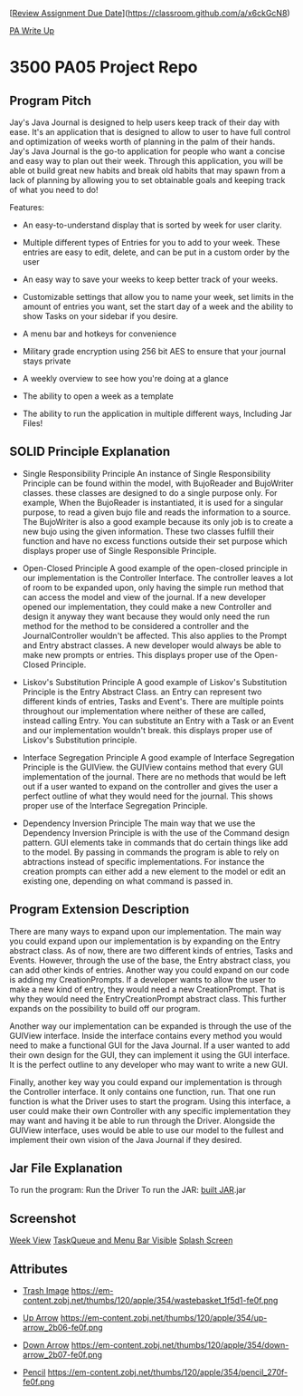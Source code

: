 [[Review Assignment Due Date](https://classroom.github.com/assets/deadline-readme-button-24ddc0f5d75046c5622901739e7c5dd533143b0c8e959d652212380cedb1ea36.svg)](https://classroom.github.com/a/x6ckGcN8)

[PA Write Up](https://markefontenot.notion.site/PA-05-8263d28a81a7473d8372c6579abd6481)
# 3500 PA05 Project Repo
## Program Pitch
Jay's Java Journal is designed to help users keep track of their day with ease. It's an application that is designed
to allow to user to have full control and optimization of weeks worth of planning in the palm of their hands. Jay's
Java Journal is the go-to application for people who want a concise and easy way to plan out their week. Through this
application, you will be able ot build great new habits and break old habits that may spawn from a lack of planning by
allowing you to set obtainable goals and keeping track of what you need to do!

Features:
- An easy-to-understand display that is sorted by week for user clarity. 

- Multiple different types of Entries for you to add to your week. These entries are easy to edit, delete, and can be
put in a custom order by the user

- An easy way to save your weeks to keep better track of your weeks.

- Customizable settings that allow you to name your week, set limits in the amount of entries you want, set the start 
day of a week and the ability to show Tasks on your sidebar if you desire.

- A menu bar and hotkeys for convenience

- Military grade encryption using 256 bit AES to ensure that your journal stays private

- A weekly overview to see how you're doing at a glance

- The ability to open a week as a template

- The ability to run the application in multiple different ways, Including Jar Files!

## SOLID Principle Explanation
- Single Responsibility Principle
An instance of Single Responsibility Principle can be found within the model, with BujoReader and BujoWriter classes. these
classes are designed to do a single purpose only. For example, When the BujoReader is instantiated, it is used for a 
singular purpose, to read a given bujo file and reads the information to a source. The BujoWriter is also a good example 
because its only job is to create a new bujo using the given information. These two classes fulfill their function and 
have no excess functions outside their set purpose which displays proper use of Single Responsible Principle.

- Open-Closed Principle
A good example of the open-closed principle in our implementation is the Controller Interface. The controller leaves a 
lot of room to be expanded upon, only having the simple run method that can access the model and view of the journal. 
If a new developer opened our implementation, they could make a new Controller and design it anyway they want because
they would only need the run method for the method to be considered a controller and the JournalController wouldn't be
affected. This also applies to the Prompt and Entry abstract classes. A new developer would always be able to make new
prompts or entries. This displays proper use of the Open-Closed Principle.

- Liskov's Substitution Principle
A good example of Liskov's Substitution Principle is the Entry Abstract Class. an Entry can represent two different
kinds of entries, Tasks and Event's. There are multiple points throughout our implementation where neither of these are
called, instead calling Entry. You can substitute an Entry with a Task or an Event and our implementation wouldn't break.
this displays proper use of Liskov's Substitution principle.

- Interface Segregation Principle
A good example of Interface Segregation Principle is the GUIView. the GUIView contains method that every GUI 
implementation of the journal. There are no methods that would be left out if a user wanted to expand on the controller
and gives the user a perfect outline of what they would need for the journal. This shows proper use of the Interface 
Segregation Principle.

- Dependency Inversion Principle
The main way that we use the Dependency Inversion Principle is with the use of the Command design pattern. GUI elements
take in commands that do certain things like add to the model. By passing in commands the program is able to rely on abtractions
instead of specific implementations. For instance the creation prompts can either add a new element to the model or edit an existing one,
depending on what command is passed in. 

## Program Extension Description
There are many ways to expand upon our implementation. The main way you could expand upon our implementation is by
expanding on the Entry abstract class. As of now, there are two different kinds of entries, Tasks and Events. 
However, through the use of the base, the Entry abstract class, you can add other kinds of entries. Another way
you could expand on our code is adding my CreationPrompts. If a developer wants to allow the user to make a new kind
of entry, they would need a new CreationPrompt. That is why they would need the EntryCreationPrompt abstract class.
This further expands on the possibility to build off our program.

Another way our implementation can be expanded is through the use of the GUIView interface. Inside the interface 
contains every method you would need to make a functional GUI for the Java Journal. If a user wanted to add their
own design for the GUI, they can implement it using the GUI interface. It is the perfect outline to any developer
who may want to write a new GUI.

Finally, another key way you could expand our implementation is through the Controller interface. It only contains
one function, run. That one run function is what the Driver uses to start the program. Using this interface, a user
could make their own Controller with any specific implementation they may want and having it be able to run through
the Driver. Alongside the GUIView interface, uses would be able to use our model to the fullest and implement their
own vision of the Java Journal if they desired.

## Jar File Explanation
To run the program: Run the Driver
To run the JAR: [built JAR](build/fatJar/$pa05-jay-s-java-journal).jar

## Screenshot
[Week View](opening_view.png)
[TaskQueue and Menu Bar Visible](Feature_Showcase.png)
[Splash Screen](Splash_Screen.png)

## Attributes
- [Trash Image](src/main/resources/trash.png)
https://em-content.zobj.net/thumbs/120/apple/354/wastebasket_1f5d1-fe0f.png

- [Up Arrow](src/main/resources/up.png)
https://em-content.zobj.net/thumbs/120/apple/354/up-arrow_2b06-fe0f.png

- [Down Arrow](src/main/resources/down.png)
https://em-content.zobj.net/thumbs/120/apple/354/down-arrow_2b07-fe0f.png

- [Pencil](src/main/resources/pencil.png)
https://em-content.zobj.net/thumbs/120/apple/354/pencil_270f-fe0f.png